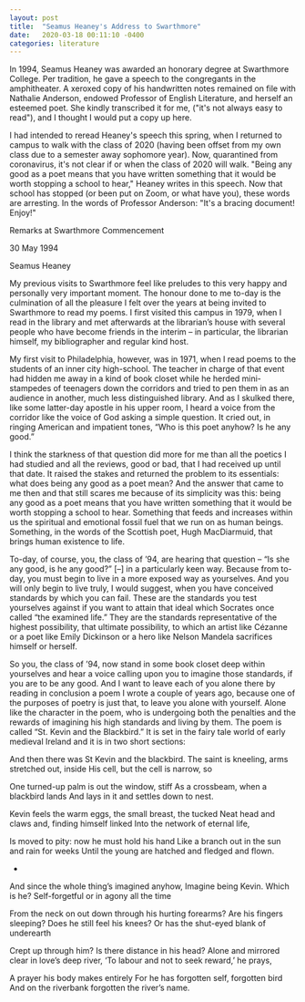 ```yaml
---
layout: post
title:  "Seamus Heaney's Address to Swarthmore"
date:   2020-03-18 00:11:10 -0400
categories: literature
---
```


In 1994, Seamus Heaney was awarded an honorary degree at Swarthmore College. Per tradition, he gave a speech to the congregants in the amphitheater. A xeroxed copy of his handwritten notes remained on file with Nathalie Anderson, endowed Professor of English Literature, and herself an esteemed poet. She kindly transcribed it for me, ("it's not always easy to read"), and I thought I would put a copy up here.

I had intended to reread Heaney's speech this spring, when I returned to campus to walk with the class of 2020 (having been offset from my own class due to a semester away sophomore year). Now, quarantined from coronavirus, it's not clear if or when the class of 2020 will walk. "Being any good as a poet means that you have written something that it would be worth stopping a school to hear," Heaney writes in this speech. Now that school has stopped (or been put on Zoom, or what have you), these words are arresting. In the words of Professor Anderson: "It's a bracing document! Enjoy!"

Remarks at Swarthmore Commencement

30 May 1994

Seamus Heaney

My previous visits to Swarthmore feel like preludes to this very happy and personally very important
moment. The honour done to me to-day is the culmination of all the pleasure I felt over the years at being
invited to Swarthmore to read my poems. I first visited this campus in 1979, when I read in the library and
met afterwards at the librarian’s house with several people who have become friends in the interim – in
particular, the librarian himself, my bibliographer and regular kind host.

My first visit to Philadelphia, however, was in 1971, when I read poems to the students of an inner
city high-school. The teacher in charge of that event had hidden me away in a kind of book closet while
he herded mini-stampedes of teenagers down the corridors and tried to pen them in as an audience in
another, much less distinguished library. And as I skulked there, like some latter-day apostle in his upper
room, I heard a voice from the corridor like the voice of God asking a simple question. It cried out, in
ringing American and impatient tones, “Who is this poet anyhow? Is he any good.”

I think the starkness of that question did more for me than all the poetics I had studied and all the
reviews, good or bad, that I had received up until that date. It raised the stakes and returned the problem
to its essentials: what does being any good as a poet mean? And the answer that came to me then and
that still scares me because of its simplicity was this: being any good as a poet means that you have
written something that it would be worth stopping a school to hear. Something that feeds and increases
within us the spiritual and emotional fossil fuel that we run on as human beings. Something, in the words
of the Scottish poet, Hugh MacDiarmuid, that brings human existence to life.

To-day, of course, you, the class of ’94, are hearing that question – “Is she any good, is he any
good?” [–] in a particularly keen way. Because from to-day, you must begin to live in a more exposed
way as yourselves. And you will only begin to live truly, I would suggest, when you have conceived
standards by which you can fail. These are the standards you test yourselves against if you want to
attain that ideal which Socrates once called “the examined life.” They are the standards representative of
the highest possibility, that ultimate possibility, to which an artist like Cézanne or a poet like Emily
Dickinson or a hero like Nelson Mandela sacrifices himself or herself.

So you, the class of ’94, now stand in some book closet deep within yourselves and hear a voice
calling upon you to imagine those standards, if you are to be any good. And I want to leave each of you
alone there by reading in conclusion a poem I wrote a couple of years ago, because one of the purposes
of poetry is just that, to leave you alone with yourself. Alone like the character in the poem, who is
undergoing both the penalties and the rewards of imagining his high standards and living by them. The
poem is called “St. Kevin and the Blackbird.” It is set in the fairy tale world of early medieval Ireland and it
is in two short sections:

And then there was St Kevin and the blackbird.
The saint is kneeling, arms stretched out, inside
His cell, but the cell is narrow, so

One turned-up palm is out the window, stiff
As a crossbeam, when a blackbird lands
And lays in it and settles down to nest.

Kevin feels the warm eggs, the small breast, the tucked
Neat head and claws and, finding himself linked
Into the network of eternal life,

Is moved to pity: now he must hold his hand
Like a branch out in the sun and rain for weeks
Until the young are hatched and fledged and flown.

*

And since the whole thing’s imagined anyhow,
Imagine being Kevin. Which is he?
Self-forgetful or in agony all the time

From the neck on out down through his hurting forearms?
Are his fingers sleeping? Does he still feel his knees?
Or has the shut-eyed blank of underearth

Crept up through him? Is there distance in his head?
Alone and mirrored clear in love’s deep river,
‘To labour and not to seek reward,’ he prays,

A prayer his body makes entirely
For he has forgotten self, forgotten bird
And on the riverbank forgotten the river’s name.